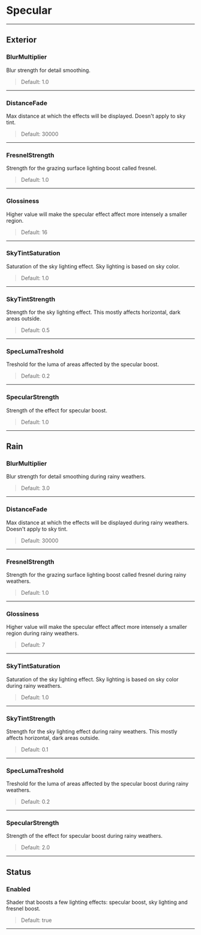 # Specular

---

## Exterior

### BlurMultiplier

Blur strength for detail smoothing.

>Default: 1.0

---

### DistanceFade

Max distance at which the effects will be displayed. Doesn't apply to sky tint.

>Default: 30000

---

### FresnelStrength

Strength for the grazing surface lighting boost called fresnel.

>Default: 1.0

---

### Glossiness

Higher value will make the specular effect affect more intensely a smaller region.

>Default: 16

---

### SkyTintSaturation

Saturation of the sky lighting effect. Sky lighting is based on sky color.

>Default: 1.0

---

### SkyTintStrength

Strength for the sky lighting effect. This mostly affects horizontal, dark areas outside.

>Default: 0.5

---

### SpecLumaTreshold

Treshold for the luma of areas affected by the specular boost.

>Default: 0.2

---

### SpecularStrength

Strength of the effect for specular boost.

>Default: 1.0

---

## Rain

### BlurMultiplier

Blur strength for detail smoothing during rainy weathers.

>Default: 3.0

---

### DistanceFade

Max distance at which the effects will be displayed during rainy weathers. Doesn't apply to sky tint.

>Default: 30000

---

### FresnelStrength

Strength for the grazing surface lighting boost called fresnel during rainy weathers.

>Default: 1.0

---

### Glossiness

Higher value will make the specular effect affect more intensely a smaller region during rainy weathers.

>Default: 7

---

### SkyTintSaturation

Saturation of the sky lighting effect. Sky lighting is based on sky color during rainy weathers.

>Default: 1.0

---

### SkyTintStrength

Strength for the sky lighting effect during rainy weathers. This mostly affects horizontal, dark areas outside.

>Default: 0.1

---

### SpecLumaTreshold

Treshold for the luma of areas affected by the specular boost during rainy weathers.

>Default: 0.2

---

### SpecularStrength

Strength of the effect for specular boost during rainy weathers.

>Default: 2.0

---

## Status

### Enabled

Shader that boosts a few lighting effects: specular boost, sky lighting and fresnel boost.

>Default: true

---
